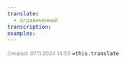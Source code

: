 ```yaml
---
translate:
  - ограниченный
transcription: 
examples:
---
```

<span style="font-size:12px; color:#888888;">Created: 07.11.2024 14:53</span>
 `=this.translate`